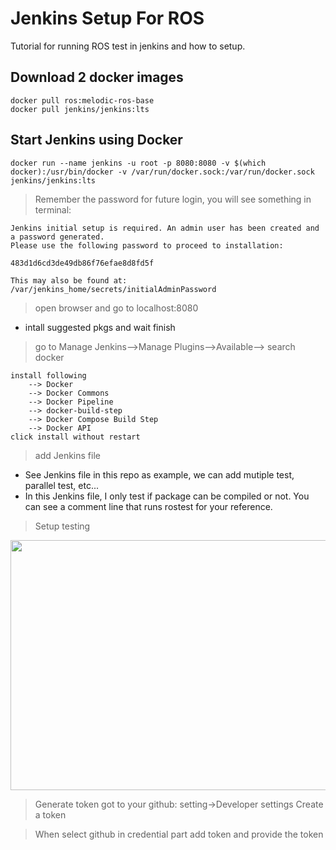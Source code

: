 # Jenkins Setup For ROS
Tutorial for running ROS test in jenkins and how to setup.

## Download 2 docker images

```
docker pull ros:melodic-ros-base
docker pull jenkins/jenkins:lts
```

## Start Jenkins using Docker

```
docker run --name jenkins -u root -p 8080:8080 -v $(which docker):/usr/bin/docker -v /var/run/docker.sock:/var/run/docker.sock jenkins/jenkins:lts
```

> Remember the password for future login, you will see something in terminal:
```
Jenkins initial setup is required. An admin user has been created and a password generated.
Please use the following password to proceed to installation:

483d1d6cd3de49db86f76efae8d8fd5f

This may also be found at: /var/jenkins_home/secrets/initialAdminPassword
```

> open browser and go to localhost:8080
* intall suggested pkgs and wait finish


> go to Manage Jenkins-->Manage Plugins-->Available--> search docker
```
install following
    --> Docker
    --> Docker Commons
    --> Docker Pipeline
    --> docker-build-step 
    --> Docker Compose Build Step 
    --> Docker API 
click install without restart
```
> add Jenkins file
* See Jenkins file in this repo as example, we can add mutiple test, parallel test, etc... 
* In this Jenkins file, I only test if package can be compiled or not. You can see a comment line that runs rostest for your reference.

> Setup testing
<img src="https://github.com/tsengapola/my_image_repo/blob/main/jenkins_ros/add_repo.gif" width="600" height="400"/>

> Generate token
got to your github: setting->Developer settings
Create a token

> When select github in credential part add token and provide the token
